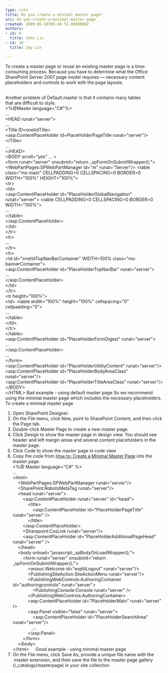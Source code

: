 ```yaml
---
type: rule
title: Do you create a minimal master page?
uri: do-you-create-a-minimal-master-page
created: 2009-06-18T06:46:53.0000000Z
authors:
- id: 8
  title: John Liu
- id: 18
  title: Jay Lin

---
```


 To create a master page or reuse an existing master page is a time-consuming process. Because you have to determine what the Office SharePoint Server 2007 page model requires — necessary content placeholders and controls to work with the page layouts.

<br>Another problem of Default.master is that it contains many tables that are difficult to style.<br> &lt;%@Master language="C#"%&gt;
<br>    ...
<br>    &lt;HEAD runat="server"&gt;
<br>    ...
<br>    &lt;Title ID=onetidTitle&gt;
<br>    &lt;asp:ContentPlaceHolder id=PlaceHolderPageTitle runat="server"/&gt;
<br>    &lt;/Title&gt;
<br>    ...
<br>    &lt;/HEAD&gt;
<br>    &lt;BODY scroll="yes” ... &gt;
<br>    &lt;form runat="server" onsubmit="return \_spFormOnSubmitWrapper();"&gt;
<br>    &lt;WebPartPages:SPWebPartManager id="m" runat="Server"/&gt;
&lt;table class="ms-main" CELLPADDING=0 CELLSPACING=0 BORDER=0 WIDTH="100%" HEIGHT="100%"&gt;
<br>    &lt;tr&gt;
<br>    &lt;td&gt;
<br>    &lt;asp:ContentPlaceHolder id="PlaceHolderGlobalNavigation" runat="server"&gt;
&lt;table CELLPADDING=0 CELLSPACING=0 BORDER=0 WIDTH="100%"&gt;
<br>    ...
<br>    &lt;/table&gt;
<br>    &lt;/asp:ContentPlaceHolder&gt;
<br>    &lt;/td&gt;
<br>    &lt;/tr&gt;
<br>    &lt;tr&gt;
<br>    ...
<br>    &lt;/tr&gt;
<br>    &lt;tr&gt;
<br>    &lt;td id="onetIdTopNavBarContainer" WIDTH=100% class="ms-bannerContainer"&gt;
<br>    &lt;asp:ContentPlaceHolder id="PlaceHolderTopNavBar" runat="server"&gt;
<br>    ...
<br>    &lt;/asp:ContentPlaceHolder&gt;
<br>    &lt;/td&gt;
<br>    &lt;/tr&gt;
<br>    &lt;tr height="100%"&gt;
<br>    &lt;td&gt;
&lt;table width="100%" height="100%" cellspacing="0" cellpadding="0"&gt;
<br>    ...
<br>    &lt;/table&gt;
<br>    &lt;/td&gt;
<br>    &lt;/tr&gt;
<br>    &lt;/table&gt;
<br>    &lt;asp:ContentPlaceHolder id="PlaceHolderFormDigest" runat="server"&gt;
<br>    ...
<br>    &lt;/asp:ContentPlaceHolder&gt;
<br>    ...
<br>    &lt;/form&gt;
<br>    &lt;asp:ContentPlaceHolder id="PlaceHolderUtilityContent" runat="server"/&gt;
<br>    &lt;asp:ContentPlaceHolder id="PlaceHolderBodyAreaClass" runat="server"/&gt;
<br>    &lt;asp:ContentPlaceHolder id="PlaceHolderTitleAreaClass" runat="server"/&gt;
<br>    &lt;/BODY&gt;
<br>    &lt;/HTML&gt; Bad example - using default master page 
So we recommend using the minimal master page which includes the necessary placeholders.
 To create a minimal master page

1. Open SharePoint Designer.
2. On the File menu, click New, point to SharePoint Content, and then click the Page tab.
3. Double-click Master Page to create a new master page.
4. Click Design to show the master page in design view. You should see header and left margin areas and several content placeholders in the master page.
5. Click Code to show the master page in code view.
6. Copy the code from [How to: Create a Minimal Master Page](http&#58;//msdn.microsoft.com/en-us/library/aa660698.aspx) into the master page.<br>    &lt;%@ Master language="C#" %&gt;
<br>        ...
<br>        &lt;html&gt;
<br>            &lt;WebPartPages:SPWebPartManager runat="server"/&gt;
<br>            &lt;SharePoint:RobotsMetaTag runat="server"/&gt;
<br>            &lt;head runat="server"&gt;
<br>                &lt;asp:ContentPlaceHolder runat="server" id="head"&gt;
<br>                    &lt;title&gt;
<br>                        &lt;asp:ContentPlaceHolder id="PlaceHolderPageTitle" runat="server" /&gt;
<br>                    &lt;/title&gt;
<br>                &lt;/asp:ContentPlaceHolder&gt;
<br>                &lt;Sharepoint:CssLink runat="server"/&gt;
<br>                &lt;asp:ContentPlaceHolder id="PlaceHolderAdditionalPageHead" runat="server" /&gt;
<br>            &lt;/head&gt;
<br>            &lt;body onload="javascript:\_spBodyOnLoadWrapper();"&gt;
<br>                &lt;form runat="server" onsubmit="return \_spFormOnSubmitWrapper();"&gt;
<br>                    &lt;wssuc:Welcome id="explitLogout" runat="server"/&gt;
<br>                    &lt;PublishingSiteAction:SiteActionMenu runat="server"/&gt; 
<br>                    &lt;PublishingWebControls:AuthoringContainer id="authoringcontrols" runat="server"&gt;
<br>                        &lt;PublishingConsole:Console runat="server" /&gt;
<br>                    &lt;/PublishingWebControls:AuthoringContainer&gt;
<br>                    &lt;asp:ContentPlaceHolder id="PlaceHolderMain" runat="server" /&gt;
<br>                    &lt;asp:Panel visible="false" runat="server"&gt;
<br>                        &lt;asp:ContentPlaceHolder id="PlaceHolderSearchArea" runat="server"/&gt;
<br>                        ...
<br>                    &lt;/asp:Panel&gt;
<br>                &lt;/form&gt;
<br>            &lt;/body&gt;
<br>        &lt;/html&gt;     Good example - using minimal master page
7. On the File menu, click Save As, provide a unique file name with the .master extension, and then save the file to the master page gallery (/\_catalogs/masterpage) in your site collection.


